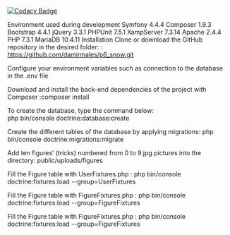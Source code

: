 [![Codacy Badge](https://api.codacy.com/project/badge/Grade/3286c50ed66846cc9a7cddc8e7b961fe)](https://www.codacy.com/manual/d.males/p6_snow?utm_source=github.com&amp;utm_medium=referral&amp;utm_content=damirmales/p6_snow&amp;utm_campaign=Badge_Grade)


Environment used during development
Symfony 4.4.4
Composer 1.9.3
Bootstrap 4.4.1
jQuery 3.3.1
PHPUnit 7.5.1
XampServer 7.3.14
Apache 2.4.4
PHP 7.3.1
MariaDB 10.4.11
Installation
Clone or download the GitHub repository in the desired folder: :
   https://github.com/damirmales/p6_snow.git


Configure your environment variables such as connection to the database in the .env file

 
Download and install the back-end dependencies of the project with
Composer :composer install

 
To create the database, type the command below:  
 php bin/console doctrine:database:create
 
 
Create the different tables of the database by applying migrations:
 php bin/console doctrine:migrations:migrate
 
Add ten figures’ (tricks)  numbered from 0 to 9.jpg pictures into the directory: 
public/uploads/figures 
 
Fill the Figure table with UserFixtures.php : 
php bin/console doctrine:fixtures:load --group=UserFixtures
 
Fill the Figure table with  FigureFixtures.php : 
php bin/console doctrine:fixtures:load --group=FigureFixtures

 
Fill the Figure table with  FigureFixtures.php : 
php bin/console doctrine:fixtures:load --group=FigureFixtures

